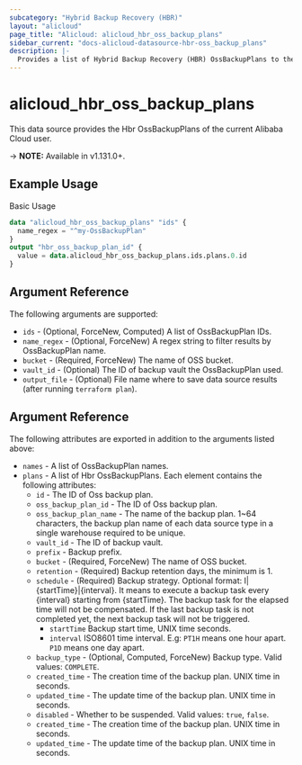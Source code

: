 ```yaml
---
subcategory: "Hybrid Backup Recovery (HBR)"
layout: "alicloud"
page_title: "Alicloud: alicloud_hbr_oss_backup_plans"
sidebar_current: "docs-alicloud-datasource-hbr-oss_backup_plans"
description: |-
  Provides a list of Hybrid Backup Recovery (HBR) OssBackupPlans to the user.
---
```


# alicloud\_hbr\_oss\_backup\_plans

This data source provides the Hbr OssBackupPlans of the current Alibaba Cloud user.

-> **NOTE:** Available in v1.131.0+.

## Example Usage

Basic Usage

```terraform
data "alicloud_hbr_oss_backup_plans" "ids" {
  name_regex = "^my-OssBackupPlan"
}
output "hbr_oss_backup_plan_id" {
  value = data.alicloud_hbr_oss_backup_plans.ids.plans.0.id
}
```

## Argument Reference

The following arguments are supported:

* `ids` - (Optional, ForceNew, Computed)  A list of OssBackupPlan IDs.
* `name_regex` - (Optional, ForceNew) A regex string to filter results by OssBackupPlan name.
* `bucket` - (Required, ForceNew) The name of OSS bucket.
* `vault_id` - (Optional) The ID of backup vault the OssBackupPlan used.
* `output_file` - (Optional) File name where to save data source results (after running `terraform plan`).

## Argument Reference

The following attributes are exported in addition to the arguments listed above:

* `names` - A list of OssBackupPlan names.
* `plans` - A list of Hbr OssBackupPlans. Each element contains the following attributes:
    * `id` - The ID of Oss backup plan.
    * `oss_backup_plan_id` - The ID of Oss backup plan.
    * `oss_backup_plan_name` - The name of the backup plan. 1~64 characters, the backup plan name of each data source type in a single warehouse required to be unique.
    * `vault_id` - The ID of backup vault.
    * `prefix` - Backup prefix.
    * `bucket` - (Required, ForceNew) The name of OSS bucket.
    * `retention` - (Required) Backup retention days, the minimum is 1.
    * `schedule` - (Required) Backup strategy. Optional format: I|{startTime}|{interval}. It means to execute a backup task every {interval} starting from {startTime}. The backup task for the elapsed time will not be compensated. If the last backup task is not completed yet, the next backup task will not be triggered.
        * `startTime` Backup start time, UNIX time seconds.
        * `interval` ISO8601 time interval. E.g: `PT1H` means one hour apart. `P1D` means one day apart.
    * `backup_type` - (Optional, Computed, ForceNew) Backup type. Valid values: `COMPLETE`.
    * `created_time` - The creation time of the backup plan. UNIX time in seconds.
    * `updated_time` - The update time of the backup plan. UNIX time in seconds.
    * `disabled` - Whether to be suspended. Valid values: `true`, `false`.
    * `created_time` - The creation time of the backup plan. UNIX time in seconds.
    * `updated_time` - The update time of the backup plan. UNIX time in seconds.
